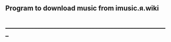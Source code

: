 ## Program to download music from imusic.я.wiki

## ___________________________________________________
